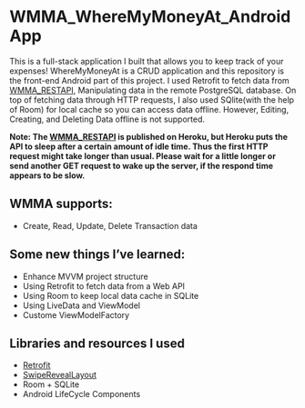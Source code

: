 # WMMA_WhereMyMoneyAt_AndroidApp
This is a full-stack application I built that allows you to keep track of your expenses! 
WhereMyMoneyAt is a CRUD application and this repository is the front-end Android part of this project. I used Retrofit to fetch data from [WMMA_RESTAPI](https://github.com/AndersonHsieh0330/WMMA_WhereMyMoneyAt_RestAPI), Manipulating data in the remote PostgreSQL database. On top of fetching data through HTTP requests, I also used SQlite(with the help of Room) for local cache so you can access data offline. However, Editing, Creating, and Deleting Data offline is not supported. 

**Note: The [WMMA_RESTAPI](https://github.com/AndersonHsieh0330/WMMA_WhereMyMoneyAt_RestAPI) is published on Heroku, but Heroku puts the API to sleep after a certain amount of idle time. Thus the first HTTP request might take longer than usual. Please wait for a little longer or send another GET request to wake up the server, if the respond time appears to be slow.**


## WMMA supports:
- Create, Read, Update, Delete Transaction data


## Some new things I’ve learned:
- Enhance MVVM project structure
- Using Retrofit to fetch data from a Web API
- Using Room to keep local data cache in SQLite
- Using LiveData and ViewModel 
- Custome ViewModelFactory


## Libraries and resources I used 
- [Retrofit](https://square.github.io/retrofit/)
- [SwipeRevealLayout](https://github.com/chthai64/SwipeRevealLayout)
- Room + SQLite
- Android LifeCycle Components
